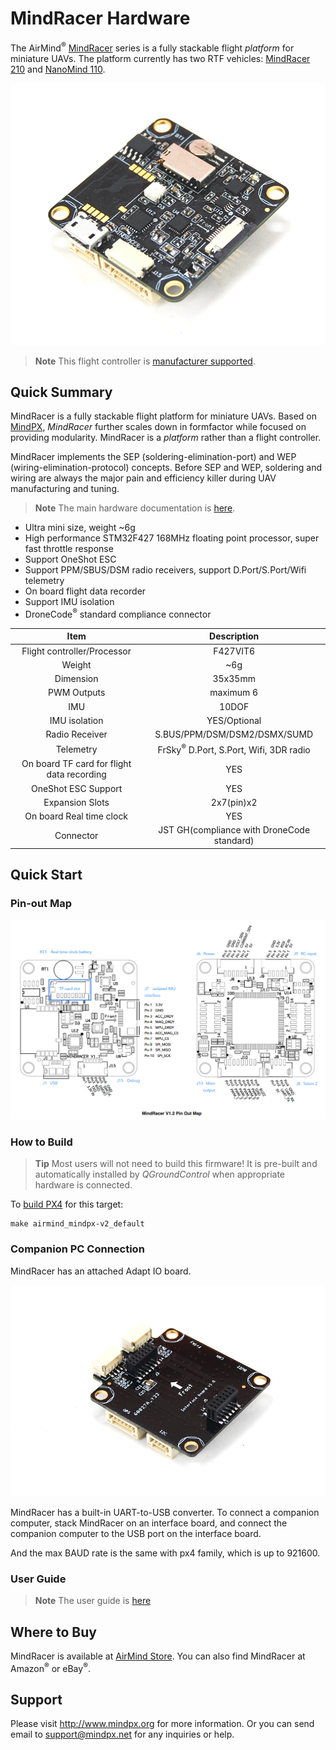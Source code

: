 # MindRacer Hardware

The AirMind<sup>&reg;</sup> [MindRacer](http://mindpx.net) series is a fully stackable flight *platform* for miniature UAVs. The platform currently has two RTF vehicles: [MindRacer 210](../complete_vehicles/mindracer210.md) and [NanoMind 110](../complete_vehicles/nanomind110.md).

![MindRacer](../../assets/hardware/hardware-mindracer.png)

> **Note** This flight controller is [manufacturer supported](../flight_controller/autopilot_manufacturer_supported.md).

## Quick Summary

MindRacer is a fully stackable flight platform for miniature UAVs. Based on [MindPX](../flight_controller/mindpx.md), *MindRacer* further scales down in formfactor while focused on providing modularity. MindRacer is a *platform* rather than a flight controller.

MindRacer implements the SEP (soldering-elimination-port) and WEP (wiring-elimination-protocol) concepts. Before SEP and WEP, soldering and wiring are always the major pain and efficiency killer during UAV manufacturing and tuning.

> **Note** The main hardware documentation is [here](http://mindpx.net/assets/accessories/mindracer_spec_v1.2.pdf).

- Ultra mini size, weight ~6g
- High performance STM32F427 168MHz floating point processor, super fast throttle response
- Support OneShot ESC
- Support PPM/SBUS/DSM radio receivers, support D.Port/S.Port/Wifi telemetry
- On board flight data recorder
- Support IMU isolation
- DroneCode<sup>&reg;</sup> standard compliance connector

|                    Item                    |                      Description                      |
|:------------------------------------------:|:-----------------------------------------------------:|
|        Flight controller/Processor         |                       F427VIT6                        |
|                   Weight                   |                          ~6g                          |
|                 Dimension                  |                        35x35mm                        |
|                PWM Outputs                 |                       maximum 6                       |
|                    IMU                     |                         10DOF                         |
|               IMU isolation                |                     YES/Optional                      |
|               Radio Receiver               |             S.BUS/PPM/DSM/DSM2/DSMX/SUMD              |
|                 Telemetry                  | FrSky<sup>&reg;</sup> D.Port, S.Port, Wifi, 3DR radio |
| On board TF card for flight data recording |                          YES                          |
|            OneShot ESC Support             |                          YES                          |
|              Expansion Slots               |                      2x7(pin)x2                       |
|          On board Real time clock          |                          YES                          |
|                 Connector                  |      JST GH(compliance with DroneCode standard)       |

## Quick Start

### Pin-out Map

![Mindracer pinout](../../assets/hardware/hardware-mindracer-pinout.png)

### How to Build

> **Tip** Most users will not need to build this firmware! It is pre-built and automatically installed by *QGroundControl* when appropriate hardware is connected.

To [build PX4](https://dev.px4.io/master/en/setup/building_px4.html) for this target:

    make airmind_mindpx-v2_default
    

### Companion PC Connection

MindRacer has an attached Adapt IO board.

![Attached Adapt IO board](../../assets/hardware/hardware-mindracer-conn.png)

MindRacer has a built-in UART-to-USB converter. To connect a companion computer, stack MindRacer on an interface board, and connect the companion computer to the USB port on the interface board.

And the max BAUD rate is the same with px4 family, which is up to 921600.

### User Guide

> **Note** The user guide is [here](http://mindpx.net/assets/accessories/mindracer_user_guide_v1.2.pdf)

## Where to Buy

MindRacer is available at [AirMind Store](http://drupal.xitronet.com/?q=catalog). You can also find MindRacer at Amazon<sup>&reg;</sup> or eBay<sup>&reg;</sup>.

## Support

Please visit http://www.mindpx.org for more information. Or you can send email to [support@mindpx.net](mailto::support@mindpx.net) for any inquiries or help.